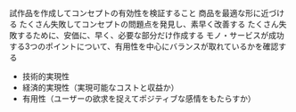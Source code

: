 試作品を作成してコンセプトの有効性を検証すること
商品を最適な形に近づける
たくさん失敗してコンセプトの問題点を発見し、素早く改善する
たくさん失敗するために、安価に、早く、必要な部分だけ作成する
モノ・サービスが成功する3つのポイントについて、有用性を中心にバランスが取れているかを確認する
- 技術的実現性
- 経済的実現性（実現可能なコストと収益か）
- 有用性（ユーザーの欲求を捉えてポジティブな感情をもたらすか）